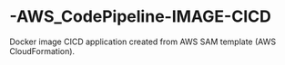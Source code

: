 # -AWS_CodePipeline-IMAGE-CICD
Docker image CICD application created from AWS SAM template (AWS CloudFormation).
